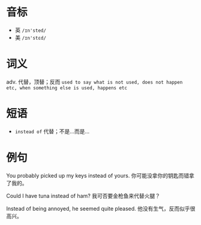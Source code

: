 # 音标

- 英 `/ɪn'sted/`
- 美 `/ɪn'stɛd/`

# 词义

adv. 代替，顶替；反而
`used to say what is not used, does not happen etc, when something else is used, happens etc`

# 短语

- `instead of` 代替；不是…而是…

# 例句

You probably picked up my keys instead of yours.
你可能没拿你的钥匙而错拿了我的。

Could I have tuna instead of ham?
我可否要金枪鱼来代替火腿？

Instead of being annoyed, he seemed quite pleased.
他没有生气，反而似乎很高兴。


